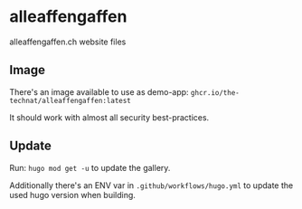 # alleaffengaffen

alleaffengaffen.ch website files

## Image

There's an image available to use as demo-app: `ghcr.io/the-technat/alleaffengaffen:latest`

It should work with almost all security best-practices.

## Update

Run: `hugo mod get -u` to update the gallery.

Additionally there's an ENV var in `.github/workflows/hugo.yml` to update the used hugo version when building.